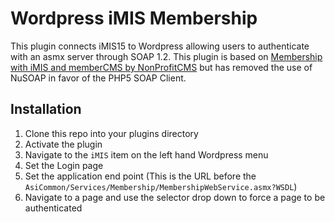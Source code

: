 # Wordpress iMIS Membership

This plugin connects iMIS15 to Wordpress allowing users to authenticate with an asmx server through SOAP 1.2. This plugin is based on [Membership with iMIS and memberCMS by NonProfitCMS](http://wordpress.org/plugins/membership-with-imis-and-membercms/) but has removed the use of NuSOAP in favor of the PHP5 SOAP Client.

## Installation

1. Clone this repo into your plugins directory
2. Activate the plugin
3. Navigate to the `iMIS` item on the left hand Wordpress menu
4. Set the Login page
5. Set the application end point (This is the URL before the `AsiCommon/Services/Membership/MembershipWebService.asmx?WSDL`)
6. Navigate to a page and use the selector drop down to force a page to be authenticated